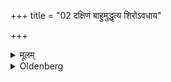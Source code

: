 +++
title = "02 दक्षिणं बाहुमुद्धृत्य शिरोऽवधाय"

+++

<details><summary>मूलम्</summary>

दक्षिणं बाहुमुद्धृत्य शिरोऽवधाय सव्येँ से प्रतिष्ठापयति दक्षिणं कक्षमन्ववलम्बं भवत्येवं यज्ञोपवीती भवति २
</details>

<details><summary>Oldenberg</summary>

2. Raising his right arm, putting the head into (the upavīta), he suspends (the cord) over his left shoulder, so that it hangs down on his right side: thus he becomes yajñopavītin.
</details>
